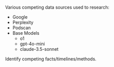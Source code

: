 Various competing data sources used to research:
* Google
* Perplexity
* Podscan
* Base Models
	* o1
	* gpt-4o-mini
	* claude-3.5-sonnet

Identify competing facts/timelines/methods.
